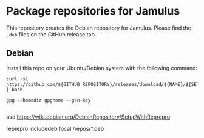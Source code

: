 # Package repositories for Jamulus

This repository creates the Debian repository for Jamulus. Please find the `.deb` files on the GitHub release tab.

## Debian
Install this repo on your Ubuntu/Debian system with the following command:
```
curl -sL https://github.com/${GITHUB_REPOSITORY}/releases/download/${NAME}/${SETUP_SH} | bash
```

```
gpg --homedir gpghome --gen-key


```
asd
https://wiki.debian.org/DebianRepository/SetupWithReprepro

reprepro includedeb focal /repos/*.deb

